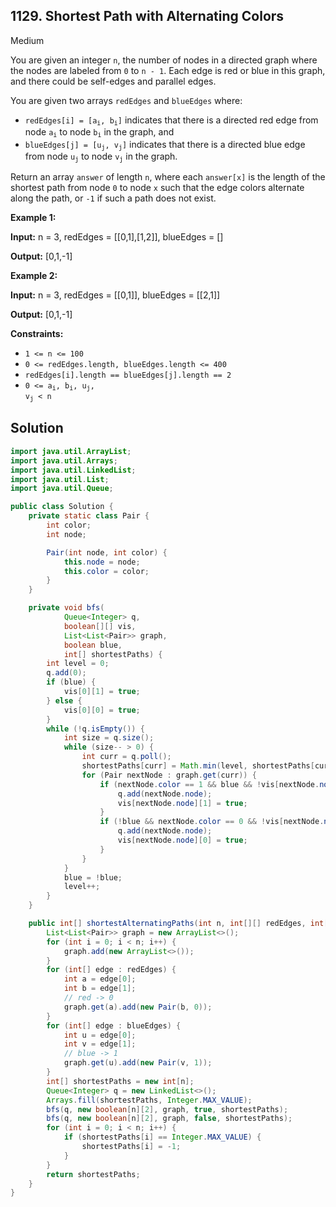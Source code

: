 ## 1129\. Shortest Path with Alternating Colors

Medium

You are given an integer `n`, the number of nodes in a directed graph where the nodes are labeled from `0` to `n - 1`. Each edge is red or blue in this graph, and there could be self-edges and parallel edges.

You are given two arrays `redEdges` and `blueEdges` where:

*   <code>redEdges[i] = [a<sub>i</sub>, b<sub>i</sub>]</code> indicates that there is a directed red edge from node <code>a<sub>i</sub></code> to node <code>b<sub>i</sub></code> in the graph, and
*   <code>blueEdges[j] = [u<sub>j</sub>, v<sub>j</sub>]</code> indicates that there is a directed blue edge from node <code>u<sub>j</sub></code> to node <code>v<sub>j</sub></code> in the graph.

Return an array `answer` of length `n`, where each `answer[x]` is the length of the shortest path from node `0` to node `x` such that the edge colors alternate along the path, or `-1` if such a path does not exist.

**Example 1:**

**Input:** n = 3, redEdges = [[0,1],[1,2]], blueEdges = []

**Output:** [0,1,-1]

**Example 2:**

**Input:** n = 3, redEdges = [[0,1]], blueEdges = [[2,1]]

**Output:** [0,1,-1]

**Constraints:**

*   `1 <= n <= 100`
*   `0 <= redEdges.length, blueEdges.length <= 400`
*   `redEdges[i].length == blueEdges[j].length == 2`
*   <code>0 <= a<sub>i</sub>, b<sub>i</sub>, u<sub>j</sub>, v<sub>j</sub> < n</code>

## Solution

```java
import java.util.ArrayList;
import java.util.Arrays;
import java.util.LinkedList;
import java.util.List;
import java.util.Queue;

public class Solution {
    private static class Pair {
        int color;
        int node;

        Pair(int node, int color) {
            this.node = node;
            this.color = color;
        }
    }

    private void bfs(
            Queue<Integer> q,
            boolean[][] vis,
            List<List<Pair>> graph,
            boolean blue,
            int[] shortestPaths) {
        int level = 0;
        q.add(0);
        if (blue) {
            vis[0][1] = true;
        } else {
            vis[0][0] = true;
        }
        while (!q.isEmpty()) {
            int size = q.size();
            while (size-- > 0) {
                int curr = q.poll();
                shortestPaths[curr] = Math.min(level, shortestPaths[curr]);
                for (Pair nextNode : graph.get(curr)) {
                    if (nextNode.color == 1 && blue && !vis[nextNode.node][1]) {
                        q.add(nextNode.node);
                        vis[nextNode.node][1] = true;
                    }
                    if (!blue && nextNode.color == 0 && !vis[nextNode.node][0]) {
                        q.add(nextNode.node);
                        vis[nextNode.node][0] = true;
                    }
                }
            }
            blue = !blue;
            level++;
        }
    }

    public int[] shortestAlternatingPaths(int n, int[][] redEdges, int[][] blueEdges) {
        List<List<Pair>> graph = new ArrayList<>();
        for (int i = 0; i < n; i++) {
            graph.add(new ArrayList<>());
        }
        for (int[] edge : redEdges) {
            int a = edge[0];
            int b = edge[1];
            // red -> 0
            graph.get(a).add(new Pair(b, 0));
        }
        for (int[] edge : blueEdges) {
            int u = edge[0];
            int v = edge[1];
            // blue -> 1
            graph.get(u).add(new Pair(v, 1));
        }
        int[] shortestPaths = new int[n];
        Queue<Integer> q = new LinkedList<>();
        Arrays.fill(shortestPaths, Integer.MAX_VALUE);
        bfs(q, new boolean[n][2], graph, true, shortestPaths);
        bfs(q, new boolean[n][2], graph, false, shortestPaths);
        for (int i = 0; i < n; i++) {
            if (shortestPaths[i] == Integer.MAX_VALUE) {
                shortestPaths[i] = -1;
            }
        }
        return shortestPaths;
    }
}
```